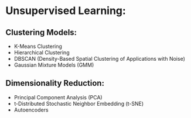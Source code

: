 # Unsupervised Learning:

## Clustering Models:
- K-Means Clustering
- Hierarchical Clustering
- DBSCAN (Density-Based Spatial Clustering of Applications with Noise)
- Gaussian Mixture Models (GMM)

## Dimensionality Reduction:
- Principal Component Analysis (PCA)
- t-Distributed Stochastic Neighbor Embedding (t-SNE)
- Autoencoders